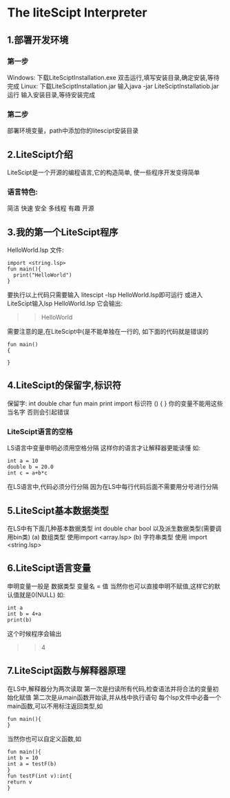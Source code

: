 # The liteScipt Interpreter
## 1.部署开发环境
### 第一步
Windows:
下载LiteSciptInstallation.exe
双击运行,填写安装目录,确定安装,等待完成
Linux:
下载LiteSciptInstallation.jar
输入java -jar LiteSciptInstallatiob.jar运行
输入安装目录,等待安装完成
### 第二步
部署环境变量，path中添加你的litescipt安装目录

## 2.LiteScipt介绍
LiteScipt是一个开源的编程语言,它的构造简单,
使一些程序开发变得简单

### 语言特色:
简洁 快速 安全 
多线程 有趣 开源

## 3.我的第一个LiteScipt程序
HelloWorld.lsp 文件:
```
import <string.lsp>
fun main(){
  print("HelloWorld")
}
```

要执行以上代码只需要输入
litescipt -lsp HelloWorld.lsp即可运行
或进入LiteScipt输入lsp HelloWorld.lsp
它会输出:
>>HelloWorld

需要注意的是,在LiteScipt中{是不能单独在一行的,
如下面的代码就是错误的
```
fun main()
{
   
}
```

## 4.LiteScipt的保留字,标识符
保留字:
int double char fun main
print import
标识符
() { }
你的变量不能用这些当名字
否则会引起错误

### LiteScipt语言的空格
LS语言中变量申明必须用空格分隔
这样你的语言才让解释器更能读懂
如:
```
int a = 10
double b = 20.0
int c = a+b*c
```
在LS语言中,代码必须分行分隔
因为在LS中每行代码后面不需要用分号进行分隔

## 5.LiteScipt基本数据类型
在LS中有下面几种基本数据类型
int double char bool
以及派生数据类型(需要调用bin类)
(a) 数组类型 使用import <array.lsp>
(b) 字符串类型 使用 import <string.lsp>

## 6.LiteScipt语言变量
申明变量一般是 数据类型 变量名 = 值
当然你也可以直接申明不赋值,这样它的默认值就是0(NULL)
如:
```
int a
int b = 4+a
print(b) 
```
这个时候程序会输出
>>4

## 7.LiteScipt函数与解释器原理
在LS中,解释器分为两次读取
第一次是扫读所有代码,检查语法并将合法的变量初始化赋值
第二次是从main函数开始读,并从栈中执行语句
每个lsp文件中必备一个main函数,可以不用标注返回类型,如
```
fun main(){
}
```
当然你也可以自定义函数,如
```
fun main(){
int b = 10
int a = testF(b)
}
fun testF(int v):int{
return v
}
```
